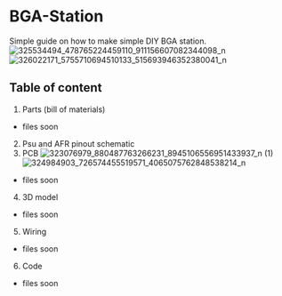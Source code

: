 # BGA-Station

Simple guide on how to make simple DIY BGA station. 
![325534494_478765224459110_911156607082344098_n](https://user-images.githubusercontent.com/130850473/232234805-c9c484e8-2cff-4fbe-bb94-ea3bd1f411fe.jpg)
![326022171_5755710694510133_515693946352380041_n](https://user-images.githubusercontent.com/130850473/232234808-612a55c8-7062-4299-96f3-411d42dea0c0.jpg)


## Table of content

1. Parts (bill of materials)
  - files soon

2. Psu and AFR pinout schematic
3. PCB
![323076979_880487763266231_8945106556951433937_n (1)](https://user-images.githubusercontent.com/130850473/232238904-65c03bd1-3982-4669-9f6c-33f0f24dc401.jpg)
![324984903_726574455519571_4065075762848538214_n](https://user-images.githubusercontent.com/130850473/232238916-739b659a-9f48-4847-8bf5-a3b78c6d9249.jpg)
  - files soon
4. 3D model
  - files soon
5. Wiring
  - files soon
6. Code
  - files soon
